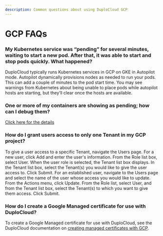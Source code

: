 ```yaml
---
description: Common questions about using DuploCloud GCP
---
```


# GCP FAQs

### My Kubernetes service was “pending” for several minutes, waiting to start a new pod. After that, it was able to start and stop pods quickly. What happened?

DuploCloud typically runs Kubernetes services in GCP on GKE in Autopilot mode. Autopilot dynamically provisions nodes as needed to run your pods. This can add a couple of minutes to the pod start time. You may see warnings from Kubernetes about being unable to place pods while autopilot hosts are starting, but they’ll clear once the hosts are available.

### One or more of my containers are showing as pending; how can I debug them? <a href="#id-7-toc-title" id="id-7-toc-title"></a>

[Click here for the details](../aws-user-guide/aws-faq.md#7-toc-title)

### How do I grant users access to only one Tenant in my GCP project?

To give a user access to a specific Tenant, navigate the Users page. For a new user, click Add and enter the user's information. From the Role list box, select User. When the user role is selected, the Tenant list box displays. In the Tenant list box, select the Tenant(s) you would like to give the user access to. Click Submit. For an established user, navigate to the Users page and select the name of the user whose access you would like to update. From the Actions menu, click Update. From the Role list, select User, and from the Tenant list box, select the Tenant(s) to which you want to give them access. Click Submit.&#x20;

### How do I create a Google Managed certificate for use with DuploCloud?&#x20;

To create a Google Managed certificate for use with DuploCloud, see the DuploCloud documentation on [creating managed certificates with GCP](../overview-1/prerequisites/create-managed-ssl-certificates-for-gcp.md).


